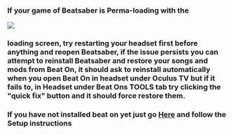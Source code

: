 ### If your game of Beatsaber is Perma-loading with the

 ![](https://cdn.discordapp.com/attachments/608376262347587595/608578090410704897/3dots.png) 
### loading screen, try restarting your headset first before anything and reopen Beatsaber, if the issue persists you can attempt to reinstall Beatsaber and restore your songs and mods from Beat On, it should ask to reinstall automatically when you open Beat On in headset under Oculus TV but if it fails to, in Headset under Beat Ons TOOLS tab try clicking the "quick fix" button and it should force restore them.

### If you have not installed beat on yet just go [Here](https://sidequestvr.com/#/app/14) and follow the Setup instructions